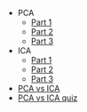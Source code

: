 * PCA
  * [Part 1](https://www.youtube.com/watch?v=kw9R0nD69OU)
  * [Part 2](https://www.youtube.com/watch?v=_nZUhV-qhZA)
  * [Part 3](https://www.youtube.com/watch?v=kuzJJgPBrqc)
* ICA
  * [Part 1](https://www.youtube.com/watch?v=2WY7wCghSVI)
  * [Part 2](https://www.youtube.com/watch?v=wIlrddNbXDo)
  * [Part 3](https://www.youtube.com/watch?v=wIlrddNbXDo)
* [PCA vs ICA](https://www.youtube.com/watch?v=e4woe8GRjEI)
* [PCA vs ICA quiz](https://www.youtube.com/watch?v=SjM2Qm7N9CU)

